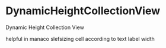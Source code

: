 # DynamicHeightCollectionView
Dynamic Height Collection View

helpful in manaco slefsizing cell according to text label width

